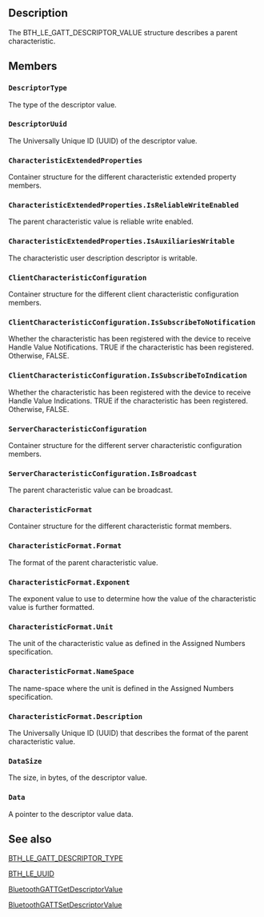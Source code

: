 ## Description

The BTH_LE_GATT_DESCRIPTOR_VALUE structure describes a parent characteristic.

## Members

### `DescriptorType`

The type of the descriptor value.

### `DescriptorUuid`

The Universally Unique ID (UUID) of the descriptor value.

### `CharacteristicExtendedProperties`

Container structure for the different characteristic extended property members.

### `CharacteristicExtendedProperties.IsReliableWriteEnabled`

The parent characteristic value is reliable write enabled.

### `CharacteristicExtendedProperties.IsAuxiliariesWritable`

The characteristic user description descriptor is writable.

### `ClientCharacteristicConfiguration`

Container structure for the different client characteristic configuration members.

### `ClientCharacteristicConfiguration.IsSubscribeToNotification`

Whether the characteristic has been registered with the device to receive Handle Value Notifications. TRUE if the characteristic has been registered. Otherwise, FALSE.

### `ClientCharacteristicConfiguration.IsSubscribeToIndication`

Whether the characteristic has been registered with the device to receive Handle Value Indications. TRUE if the characteristic has been registered. Otherwise, FALSE.

### `ServerCharacteristicConfiguration`

Container structure for the different server characteristic configuration members.

### `ServerCharacteristicConfiguration.IsBroadcast`

The parent characteristic value can be broadcast.

### `CharacteristicFormat`

Container structure for the different characteristic format members.

### `CharacteristicFormat.Format`

The format of the parent characteristic value.

### `CharacteristicFormat.Exponent`

The exponent value to use to determine how the value of the characteristic value is further formatted.

### `CharacteristicFormat.Unit`

The unit of the characteristic value as defined in the Assigned Numbers specification.

### `CharacteristicFormat.NameSpace`

The name-space where the unit is defined in the Assigned Numbers specification.

### `CharacteristicFormat.Description`

The Universally Unique ID (UUID) that describes the format of the parent characteristic value.

### `DataSize`

The size, in bytes, of the descriptor value.

### `Data`

A pointer to the descriptor value data.

## See also

[BTH_LE_GATT_DESCRIPTOR_TYPE](https://learn.microsoft.com/windows/desktop/api/bthledef/ne-bthledef-bth_le_gatt_descriptor_type)

[BTH_LE_UUID](https://learn.microsoft.com/windows/desktop/api/bthledef/ns-bthledef-bth_le_uuid)

[BluetoothGATTGetDescriptorValue](https://learn.microsoft.com/windows/desktop/api/bluetoothleapis/nf-bluetoothleapis-bluetoothgattgetdescriptorvalue)

[BluetoothGATTSetDescriptorValue](https://learn.microsoft.com/windows/desktop/api/bluetoothleapis/nf-bluetoothleapis-bluetoothgattsetdescriptorvalue)